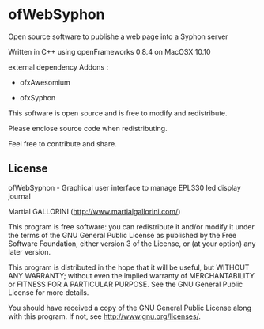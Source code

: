 ofWebSyphon
==========

Open source software to publishe a web page into a Syphon server

Written in C++ using openFrameworks 0.8.4 on MacOSX 10.10

external dependency Addons : 

- ofxAwesomium

- ofxSyphon



This software is open source and is free to modify and redistribute.

Please enclose source code when redistributing.

Feel free to contribute and share.

License
-------

ofWebSyphon - Graphical user interface to manage EPL330 led display journal

Martial GALLORINI (http://www.martialgallorini.com/)

This program is free software: you can redistribute it and/or modify
it under the terms of the GNU General Public License as published by
the Free Software Foundation, either version 3 of the License, or
(at your option) any later version.

This program is distributed in the hope that it will be useful,
but WITHOUT ANY WARRANTY; without even the implied warranty of
MERCHANTABILITY or FITNESS FOR A PARTICULAR PURPOSE. See the
GNU General Public License for more details.

You should have received a copy of the GNU General Public License 
along with this program.  If not, see <http://www.gnu.org/licenses/>.

